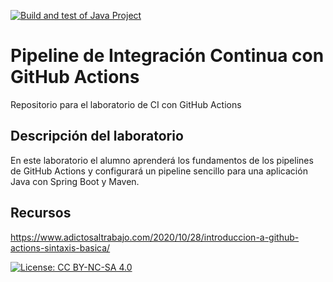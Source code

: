 [![Build and test of Java Project](https://github.com/ETSISI-EMS/ems2024-lab-1-3-ci-github-actions-joaquin-dlra/actions/workflows/main.yml/badge.svg)](https://github.com/ETSISI-EMS/ems2024-lab-1-3-ci-github-actions-joaquin-dlra/actions/workflows/main.yml)

# Pipeline de Integración Continua con GitHub Actions

Repositorio para el laboratorio de CI con GitHub Actions

## Descripción del laboratorio

En este laboratorio el alumno aprenderá los fundamentos de los pipelines de GitHub Actions y configurará un pipeline
sencillo para una aplicación Java con Spring Boot y Maven. 

## Recursos
https://www.adictosaltrabajo.com/2020/10/28/introduccion-a-github-actions-sintaxis-basica/

[![License: CC BY-NC-SA 4.0](https://img.shields.io/badge/License-CC_BY--NC--SA_4.0-lightgrey.svg)](https://creativecommons.org/licenses/by-nc-sa/4.0/)
